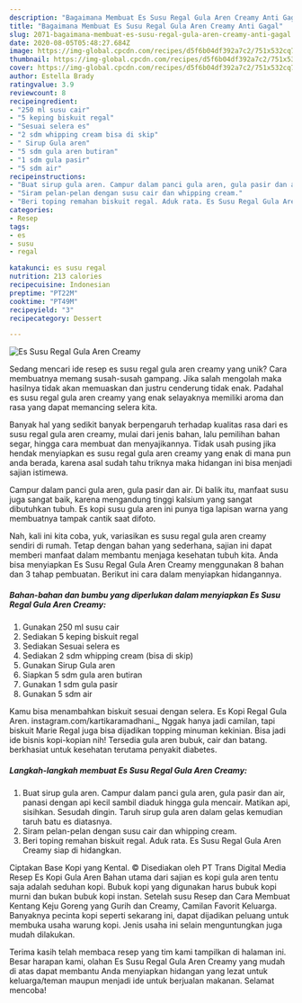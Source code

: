 ```yaml
---
description: "Bagaimana Membuat Es Susu Regal Gula Aren Creamy Anti Gagal"
title: "Bagaimana Membuat Es Susu Regal Gula Aren Creamy Anti Gagal"
slug: 2071-bagaimana-membuat-es-susu-regal-gula-aren-creamy-anti-gagal
date: 2020-08-05T05:48:27.684Z
image: https://img-global.cpcdn.com/recipes/d5f6b04df392a7c2/751x532cq70/es-susu-regal-gula-aren-creamy-foto-resep-utama.jpg
thumbnail: https://img-global.cpcdn.com/recipes/d5f6b04df392a7c2/751x532cq70/es-susu-regal-gula-aren-creamy-foto-resep-utama.jpg
cover: https://img-global.cpcdn.com/recipes/d5f6b04df392a7c2/751x532cq70/es-susu-regal-gula-aren-creamy-foto-resep-utama.jpg
author: Estella Brady
ratingvalue: 3.9
reviewcount: 8
recipeingredient:
- "250 ml susu cair"
- "5 keping biskuit regal"
- "Sesuai selera es"
- "2 sdm whipping cream bisa di skip"
- " Sirup Gula aren"
- "5 sdm gula aren butiran"
- "1 sdm gula pasir"
- "5 sdm air"
recipeinstructions:
- "Buat sirup gula aren. Campur dalam panci gula aren, gula pasir dan air, panasi dengan api kecil sambil diaduk hingga gula mencair. Matikan api, sisihkan. Sesudah dingin. Taruh sirup gula aren dalam gelas kemudian taruh batu es diatasnya."
- "Siram pelan-pelan dengan susu cair dan whipping cream."
- "Beri toping remahan biskuit regal. Aduk rata. Es Susu Regal Gula Aren Creamy siap di hidangkan."
categories:
- Resep
tags:
- es
- susu
- regal

katakunci: es susu regal 
nutrition: 213 calories
recipecuisine: Indonesian
preptime: "PT22M"
cooktime: "PT49M"
recipeyield: "3"
recipecategory: Dessert

---
```



![Es Susu Regal Gula Aren Creamy](https://img-global.cpcdn.com/recipes/d5f6b04df392a7c2/751x532cq70/es-susu-regal-gula-aren-creamy-foto-resep-utama.jpg)

Sedang mencari ide resep es susu regal gula aren creamy yang unik? Cara membuatnya memang susah-susah gampang. Jika salah mengolah maka hasilnya tidak akan memuaskan dan justru cenderung tidak enak. Padahal es susu regal gula aren creamy yang enak selayaknya memiliki aroma dan rasa yang dapat memancing selera kita.

Banyak hal yang sedikit banyak berpengaruh terhadap kualitas rasa dari es susu regal gula aren creamy, mulai dari jenis bahan, lalu pemilihan bahan segar, hingga cara membuat dan menyajikannya. Tidak usah pusing jika hendak menyiapkan es susu regal gula aren creamy yang enak di mana pun anda berada, karena asal sudah tahu triknya maka hidangan ini bisa menjadi sajian istimewa.

Campur dalam panci gula aren, gula pasir dan air. Di balik itu, manfaat susu juga sangat baik, karena mengandung tinggi kalsium yang sangat dibutuhkan tubuh. Es kopi susu gula aren ini punya tiga lapisan warna yang membuatnya tampak cantik saat difoto.


Nah, kali ini kita coba, yuk, variasikan es susu regal gula aren creamy sendiri di rumah. Tetap dengan bahan yang sederhana, sajian ini dapat memberi manfaat dalam membantu menjaga kesehatan tubuh kita. Anda bisa menyiapkan Es Susu Regal Gula Aren Creamy menggunakan 8 bahan dan 3 tahap pembuatan. Berikut ini cara dalam menyiapkan hidangannya.

<!--inarticleads1-->

##### Bahan-bahan dan bumbu yang diperlukan dalam menyiapkan Es Susu Regal Gula Aren Creamy:

1. Gunakan 250 ml susu cair
1. Sediakan 5 keping biskuit regal
1. Sediakan Sesuai selera es
1. Sediakan 2 sdm whipping cream (bisa di skip)
1. Gunakan  Sirup Gula aren
1. Siapkan 5 sdm gula aren butiran
1. Gunakan 1 sdm gula pasir
1. Gunakan 5 sdm air


Kamu bisa menambahkan biskuit sesuai dengan selera. Es Kopi Regal Gula Aren. instagram.com/kartikaramadhani._ Nggak hanya jadi camilan, tapi biskuit Marie Regal juga bisa dijadikan topping minuman kekinian. Bisa jadi ide bisnis kopi-kopian nih! Tersedia gula aren bubuk, cair dan batang. berkhasiat untuk kesehatan terutama penyakit diabetes. 

<!--inarticleads2-->

##### Langkah-langkah membuat Es Susu Regal Gula Aren Creamy:

1. Buat sirup gula aren. Campur dalam panci gula aren, gula pasir dan air, panasi dengan api kecil sambil diaduk hingga gula mencair. Matikan api, sisihkan. Sesudah dingin. Taruh sirup gula aren dalam gelas kemudian taruh batu es diatasnya.
1. Siram pelan-pelan dengan susu cair dan whipping cream.
1. Beri toping remahan biskuit regal. Aduk rata. Es Susu Regal Gula Aren Creamy siap di hidangkan.


Ciptakan Base Kopi yang Kental. © Disediakan oleh PT Trans Digital Media Resep Es Kopi Gula Aren Bahan utama dari sajian es kopi gula aren tentu saja adalah seduhan kopi. Bubuk kopi yang digunakan harus bubuk kopi murni dan bukan bubuk kopi instan. Setelah susu Resep dan Cara Membuat Kentang Keju Goreng yang Gurih dan Creamy, Camilan Favorit Keluarga. Banyaknya pecinta kopi seperti sekarang ini, dapat dijadikan peluang untuk membuka usaha warung kopi. Jenis usaha ini selain menguntungkan juga mudah dilakukan. 

Terima kasih telah membaca resep yang tim kami tampilkan di halaman ini. Besar harapan kami, olahan Es Susu Regal Gula Aren Creamy yang mudah di atas dapat membantu Anda menyiapkan hidangan yang lezat untuk keluarga/teman maupun menjadi ide untuk berjualan makanan. Selamat mencoba!
